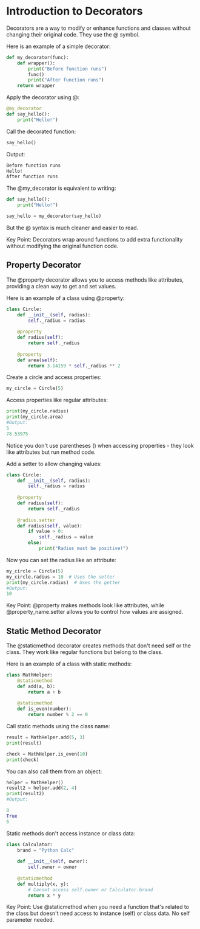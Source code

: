 # Introduction to Decorators

Decorators are a way to modify or enhance functions and classes without changing their original code. They use the @ symbol.

Here is an example of a simple decorator: 
```python
def my_decorator(func):
    def wrapper():
        print("Before function runs")
        func()
        print("After function runs")
    return wrapper
```
Apply the decorator using @:
```python
@my_decorator
def say_hello():
    print("Hello!")
```
Call the decorated function:
```python
say_hello()
```
Output:
```python
Before function runs
Hello!
After function runs
```
The @my_decorator is equivalent to writing:
```python
def say_hello():
    print("Hello!")

say_hello = my_decorator(say_hello)
```
But the @ syntax is much cleaner and easier to read.

Key Point: Decorators wrap around functions to add extra functionality without modifying the original function code.

## Property Decorator

The @property decorator allows you to access methods like attributes, providing a clean way to get and set values.

Here is an example of a class using @property:
```python
class Circle:
    def __init__(self, radius):
        self._radius = radius
    
    @property
    def radius(self):
        return self._radius
    
    @property
    def area(self):
        return 3.14159 * self._radius ** 2
```
Create a circle and access properties:
```python
my_circle = Circle(5)
```
Access properties like regular attributes:
```python
print(my_circle.radius)
print(my_circle.area)
#Output:
5
78.53975
```
Notice you don't use parentheses () when accessing properties - they look like attributes but run method code.

Add a setter to allow changing values:
```python
class Circle:
    def __init__(self, radius):
        self._radius = radius
    
    @property
    def radius(self):
        return self._radius
    
    @radius.setter
    def radius(self, value):
        if value > 0:
            self._radius = value
        else:
            print("Radius must be positive!")
```
Now you can set the radius like an attribute:
```python
my_circle = Circle(5)
my_circle.radius = 10  # Uses the setter
print(my_circle.radius)  # Uses the getter
#Output:
10
```
Key Point: @property makes methods look like attributes, while @property_name.setter allows you to control how values are assigned.

## Static Method Decorator

The @staticmethod decorator creates methods that don't need self or the class. They work like regular functions but belong to the class.

Here is an example of a class with static methods:
```python
class MathHelper:
    @staticmethod
    def add(a, b):
        return a + b
    
    @staticmethod
    def is_even(number):
        return number % 2 == 0
```
Call static methods using the class name:
```python
result = MathHelper.add(5, 3)
print(result)

check = MathHelper.is_even(10)
print(check)
```
You can also call them from an object:
```python
helper = MathHelper()
result2 = helper.add(2, 4)
print(result2)
#Output:

8
True
6
```
Static methods don't access instance or class data:
```python
class Calculator:
    brand = "Python Calc"
    
    def __init__(self, owner):
        self.owner = owner
    
    @staticmethod
    def multiply(x, y):
        # Cannot access self.owner or Calculator.brand
        return x * y
```
Key Point: Use @staticmethod when you need a function that's related to the class but doesn't need access to instance (self) or class data. No self parameter needed.
